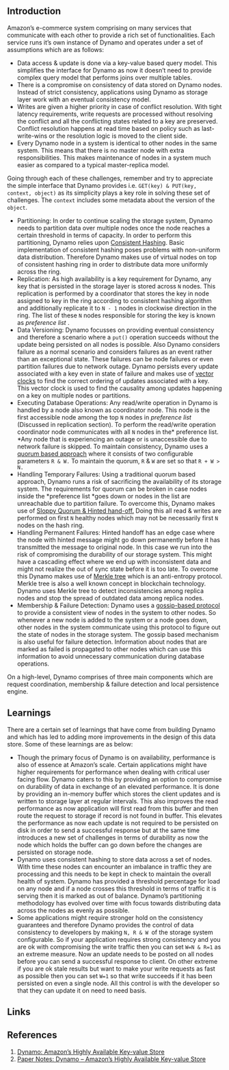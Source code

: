 ## Introduction

Amazon’s e-commerce system comprising on many services that communicate with each other to provide a rich set of functionalities.
Each service runs it’s own instance of Dynamo and operates under a set of assumptions which are as follows:

* Data access & update is done via a key-value based query model.
  This simplifies the interface for Dynamo as now it doesn’t need to provide complex query model that performs joins over multiple tables.
* There is a compromise on consistency of data stored on Dynamo nodes. Instead of strict consistency, applications using Dynamo as storage layer work with an eventual consistency model.
* Writes are given a higher priority in case of conflict resolution. With tight latency requirements, write requests are processed without resolving the conflict and all the conflicting states related to a key are preserved.
  Conflict resolution happens at read time based on policy such as last-write-wins or the resolution logic is moved to the client side.
* Every Dynamo node in a system is identical to other nodes in the same system.
  This means that there is no master node with extra responsibilities.
  This makes maintenance of nodes in a system much easier as compared to a typical master-replica model.

Going through each of these challenges, remember and try to appreciate the simple interface that Dynamo provides i.e.
`GET(key) & PUT(key, context, object)` as its simplicity plays a key role in solving these set of challenges. The `context` includes some metadata about the version of the `object`.

* Partitioning: In order to continue scaling the storage system, Dynamo needs to partition data over multiple nodes once the node reaches a certain threshold in terms of capacity.
  In order to perform this partitioning, Dynamo relies upon [Consistent Hashing](https://distributed-computing-musings.com/2022/01/partitioning-consistent-hashing/).
  Basic implementation of consistent hashing poses problems with non-uniform data distribution.
  Therefore Dynamo makes use of virtual nodes on top of consistent hashing ring in order to distribute data more uniformly across the ring.
* Replication: As high availability is a key requirement for Dynamo, any key that is persisted in the storage layer is stored across `N` nodes.
  This replication is performed by a coordinator that stores the key in node assigned to key in the ring according to consistent hashing algorithm and additionally replicate it to `N - 1` nodes in clockwise direction in the ring.
  The list of these `N` nodes responsible for storing the key is known as  *preference list* .
* Data Versioning: Dynamo focusses on providing eventual consistency and therefore a scenario where a `put()` operation succeeds without the update being persisted on all nodes is possible.
  Also Dynamo considers failure as a normal scenario and considers failures as an event rather than an exceptional state.
  These failures can be node failures or even partition failures due to network outage. Dynamo persists every update associated with a key even in state of failure and makes use of [vector clocks](https://distributed-computing-musings.com/2022/05/vector-clocks-keeping-time-in-check/) to find the correct ordering of updates associated with a key.
  This vector clock is used to find the causality among updates happening on a key on multiple nodes or partitions.
* Executing Database Operations: Any read/write operation in Dynamo is handled by a node also known as coordinator node.
  This node is the first accessible node among the top `N` nodes in *preference list* (Discussed in replication section).
  To perform the read/write operation coordinator node communicates with all `N` nodes in the* preference list. *Any node that is experiencing an outage or is unaccessible due to network failure is skipped.
  To maintain consistency, Dynamo uses a [quorum based approach](https://distributed-computing-musings.com/2022/01/replication-maintaining-a-quorum/) where it consists of two configurable parameters `R & W.`
  To maintain the quorum, `R` & `W` are set so that `R + W > N.`
* Handling Temporary Failures: Using a traditional quorum based approach, Dynamo runs a risk of sacrificing the availability of its storage system.
  The requirements for quorum can be broken in case nodes inside the *preference list *goes down or nodes in the list are unreachable due to partition failure.
  To overcome this, Dynamo makes use of [Sloppy Quorum &amp; Hinted hand-off.](https://distributed-computing-musings.com/2022/05/sloppy-quorum-and-hinted-handoff-quorum-in-the-times-of-failure/) Doing this all read & writes are performed on first `N` healthy nodes which may not be necessarily first `N` nodes on the hash ring.
* Handling Permanent Failures: Hinted handoff has an edge case where the node with hinted message might go down permanently before it has transmitted the message to original node. In this case we run into the risk of compromising the durability of our storage system.
  This might have a cascading effect where we end up with inconsistent data and might not realize the out of sync state before it is too late. To overcome this Dynamo makes use of [Merkle tree](https://en.wikipedia.org/wiki/Merkle_tree) which is an anti-entropy protocol.
  Merkle tree is also a well known concept in blockchain technology.
  Dynamo uses Merkle tree to detect inconsistencies among replica nodes and stop the spread of outdated data among replica nodes.
* Membership & Failure Detection: Dynamo uses a [gossip-based protocol](https://en.wikipedia.org/wiki/Gossip_protocol#:~:text=A%20gossip%20protocol%20or%20epidemic,all%20members%20of%20a%20group.) to provide a consistent view of nodes in the system to other nodes.
  So whenever a new node is added to the system or a node goes down, other nodes in the system communicate using this protocol to figure out the state of nodes in the storage system.
  The gossip based mechanism is also useful for failure detection. Information about nodes that are marked as failed is propagated to other nodes which can use this information to avoid unnecessary communication during database operations.

On a high-level, Dynamo comprises of three main components which are request coordination, membership & failure detection and local persistence engine.

## Learnings

There are a certain set of learnings that have come from building Dynamo and which has led to adding more improvements in the design of this data store.
Some of these learnings are as below:

* Though the primary focus of Dynamo is on availability, performance is also of essence at Amazon’s scale.
  Certain applications might have higher requirements for performance when dealing with critical user facing flow.
  Dynamo caters to this by providing an option to compromise on durability of data in exchange of an elevated performance.
  It is done by providing an in-memory buffer which stores the client updates and is written to storage layer at regular intervals.
  This also improves the read performance as now application will first read from this buffer and then route the request to storage if record is not found in buffer.
  This elevates the performance as now each update is not required to be persisted on disk in order to send a successful response
  but at the same time introduces a new set of challenges in terms of durability as now the node which holds the buffer can go down before the changes are persisted on storage node.
* Dynamo uses consistent hashing to store data across a set of nodes.
  With time these nodes can encounter an imbalance in traffic they are processing and this needs to be kept in check to maintain the overall health of system.
  Dynamo has provided a threshold percentage for load on any node and if a node crosses this threshold in terms of traffic it is serving then it is marked as out of balance.
  Dynamo’s partitioning methodology has evolved over time with focus towards distributing data across the nodes as evenly as possible.
* Some applications might require stronger hold on the consistency guarantees and therefore Dynamo provides the control of data consistency to developers by making `N, R & W `of the storage system configurable.
  So if your application requires strong consistency and you are ok with compromising the write traffic then you can set `W=N & R=1` as an extreme measure.
  Now an update needs to be posted on all nodes before you can send a successful response to client.
  On other extreme if you are ok stale results but want to make your write requests as fast as possible then you can set `W=1` so that write succeeds if it has been persisted on even a single node.
  All this control is with the developer so that they can update it on need to need basis.

## Links

## References

1. [Dynamo: Amazon’s Highly Available Key-value Store](https://www.allthingsdistributed.com/files/amazon-dynamo-sosp2007.pdf)
2. [Paper Notes: Dynamo – Amazon’s Highly Available Key-value Store](https://distributed-computing-musings.com/2022/05/paper-notes-dynamo-amazons-highly-available-key-value-store/)
